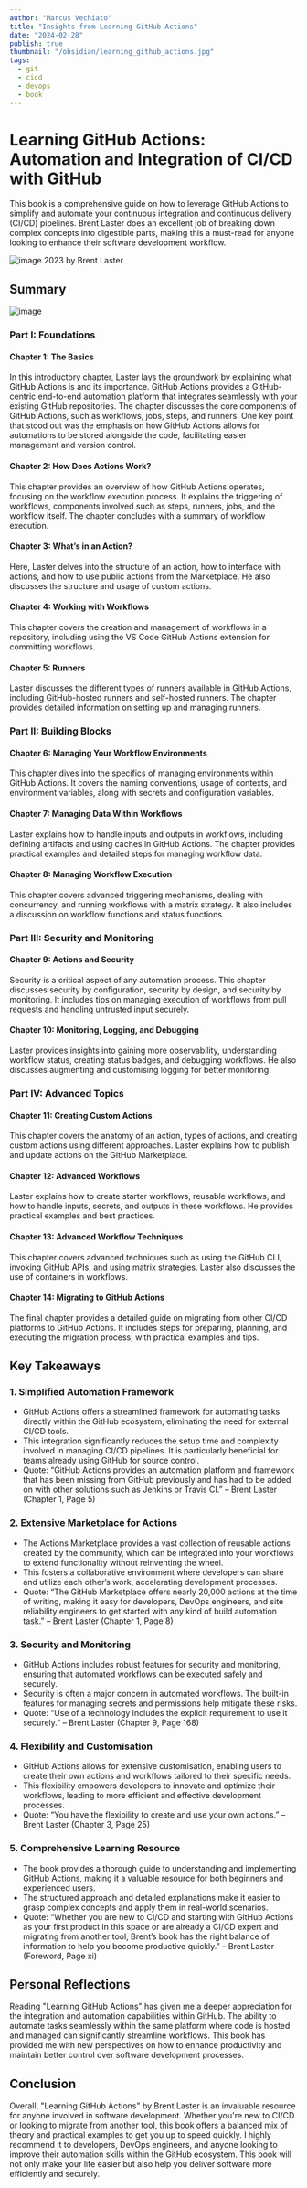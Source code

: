 ```yaml
---
author: "Marcus Vechiato"
title: "Insights from Learning GitHub Actions"
date: "2024-02-28"
publish: true
thumbnail: "/obsidian/learning_github_actions.jpg"
tags: 
  - git
  - cicd
  - devops
  - book
--- 
```


# **Learning GitHub Actions: Automation and Integration of CI/CD with GitHub**

This book is a comprehensive guide on how to leverage GitHub Actions to simplify and automate your continuous integration and continuous delivery (CI/CD) pipelines. Brent Laster does an excellent job of breaking down complex concepts into digestible parts, making this a must-read for anyone looking to enhance their software development workflow.

![image](/obsidian/learning_github_actions.jpg)
2023 by Brent Laster

## **Summary**
![image](/obsidian/mindmap_learning_github_actions.png)
### **Part I: Foundations**

#### **Chapter 1: The Basics**
In this introductory chapter, Laster lays the groundwork by explaining what GitHub Actions is and its importance. GitHub Actions provides a GitHub-centric end-to-end automation platform that integrates seamlessly with your existing GitHub repositories. The chapter discusses the core components of GitHub Actions, such as workflows, jobs, steps, and runners. One key point that stood out was the emphasis on how GitHub Actions allows for automations to be stored alongside the code, facilitating easier management and version control.

#### **Chapter 2: How Does Actions Work?**
This chapter provides an overview of how GitHub Actions operates, focusing on the workflow execution process. It explains the triggering of workflows, components involved such as steps, runners, jobs, and the workflow itself. The chapter concludes with a summary of workflow execution.

#### **Chapter 3: What’s in an Action?**
Here, Laster delves into the structure of an action, how to interface with actions, and how to use public actions from the Marketplace. He also discusses the structure and usage of custom actions.

#### **Chapter 4: Working with Workflows**
This chapter covers the creation and management of workflows in a repository, including using the VS Code GitHub Actions extension for committing workflows.

#### **Chapter 5: Runners**
Laster discusses the different types of runners available in GitHub Actions, including GitHub-hosted runners and self-hosted runners. The chapter provides detailed information on setting up and managing runners.

### **Part II: Building Blocks**

#### **Chapter 6: Managing Your Workflow Environments**
This chapter dives into the specifics of managing environments within GitHub Actions. It covers the naming conventions, usage of contexts, and environment variables, along with secrets and configuration variables.

#### **Chapter 7: Managing Data Within Workflows**
Laster explains how to handle inputs and outputs in workflows, including defining artifacts and using caches in GitHub Actions. The chapter provides practical examples and detailed steps for managing workflow data.

#### **Chapter 8: Managing Workflow Execution**
This chapter covers advanced triggering mechanisms, dealing with concurrency, and running workflows with a matrix strategy. It also includes a discussion on workflow functions and status functions.

### **Part III: Security and Monitoring**

#### **Chapter 9: Actions and Security**
Security is a critical aspect of any automation process. This chapter discusses security by configuration, security by design, and security by monitoring. It includes tips on managing execution of workflows from pull requests and handling untrusted input securely.

#### **Chapter 10: Monitoring, Logging, and Debugging**
Laster provides insights into gaining more observability, understanding workflow status, creating status badges, and debugging workflows. He also discusses augmenting and customising logging for better monitoring.

### **Part IV: Advanced Topics**

#### **Chapter 11: Creating Custom Actions**
This chapter covers the anatomy of an action, types of actions, and creating custom actions using different approaches. Laster explains how to publish and update actions on the GitHub Marketplace.

#### **Chapter 12: Advanced Workflows**
Laster explains how to create starter workflows, reusable workflows, and how to handle inputs, secrets, and outputs in these workflows. He provides practical examples and best practices.

#### **Chapter 13: Advanced Workflow Techniques**
This chapter covers advanced techniques such as using the GitHub CLI, invoking GitHub APIs, and using matrix strategies. Laster also discusses the use of containers in workflows.

#### **Chapter 14: Migrating to GitHub Actions**
The final chapter provides a detailed guide on migrating from other CI/CD platforms to GitHub Actions. It includes steps for preparing, planning, and executing the migration process, with practical examples and tips.

## **Key Takeaways**

### 1. **Simplified Automation Framework**
- GitHub Actions offers a streamlined framework for automating tasks directly within the GitHub ecosystem, eliminating the need for external CI/CD tools.
- This integration significantly reduces the setup time and complexity involved in managing CI/CD pipelines. It is particularly beneficial for teams already using GitHub for source control.
- Quote: “GitHub Actions provides an automation platform and framework that has been missing from GitHub previously and has had to be added on with other solutions such as Jenkins or Travis CI.” – Brent Laster (Chapter 1, Page 5)

### 2. **Extensive Marketplace for Actions**
- The Actions Marketplace provides a vast collection of reusable actions created by the community, which can be integrated into your workflows to extend functionality without reinventing the wheel.
- This fosters a collaborative environment where developers can share and utilize each other’s work, accelerating development processes.
- Quote: “The GitHub Marketplace offers nearly 20,000 actions at the time of writing, making it easy for developers, DevOps engineers, and site reliability engineers to get started with any kind of build automation task.” – Brent Laster (Chapter 1, Page 8)

### 3. **Security and Monitoring**
- GitHub Actions includes robust features for security and monitoring, ensuring that automated workflows can be executed safely and securely.
- Security is often a major concern in automated workflows. The built-in features for managing secrets and permissions help mitigate these risks.
- Quote: “Use of a technology includes the explicit requirement to use it securely.” – Brent Laster (Chapter 9, Page 168)

### 4. **Flexibility and Customisation**
- GitHub Actions allows for extensive customisation, enabling users to create their own actions and workflows tailored to their specific needs.
- This flexibility empowers developers to innovate and optimize their workflows, leading to more efficient and effective development processes.
- Quote: “You have the flexibility to create and use your own actions.” – Brent Laster (Chapter 3, Page 25)

### 5. **Comprehensive Learning Resource**
- The book provides a thorough guide to understanding and implementing GitHub Actions, making it a valuable resource for both beginners and experienced users.
- The structured approach and detailed explanations make it easier to grasp complex concepts and apply them in real-world scenarios.
- Quote: “Whether you are new to CI/CD and starting with GitHub Actions as your first product in this space or are already a CI/CD expert and migrating from another tool, Brent’s book has the right balance of information to help you become productive quickly.” – Brent Laster (Foreword, Page xi)

## **Personal Reflections**

Reading "Learning GitHub Actions" has given me a deeper appreciation for the integration and automation capabilities within GitHub. The ability to automate tasks seamlessly within the same platform where code is hosted and managed can significantly streamline workflows. This book has provided me with new perspectives on how to enhance productivity and maintain better control over software development processes.

## **Conclusion**

Overall, "Learning GitHub Actions" by Brent Laster is an invaluable resource for anyone involved in software development. Whether you're new to CI/CD or looking to migrate from another tool, this book offers a balanced mix of theory and practical examples to get you up to speed quickly. I highly recommend it to developers, DevOps engineers, and anyone looking to improve their automation skills within the GitHub ecosystem. This book will not only make your life easier but also help you deliver software more efficiently and securely.
